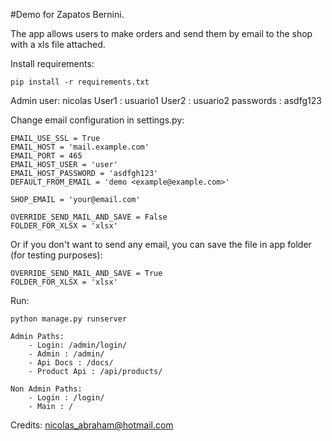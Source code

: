 #Demo for Zapatos Bernini.

The app allows users to make orders and send them by email to the shop with a xls file attached.

Install requirements:

```pip install -r requirements.txt```

Admin user: nicolas
User1 : usuario1
User2 : usuario2
passwords : asdfg123

Change email configuration in settings.py:

```
EMAIL_USE_SSL = True
EMAIL_HOST = 'mail.example.com'
EMAIL_PORT = 465
EMAIL_HOST_USER = 'user'
EMAIL_HOST_PASSWORD = 'asdfgh123'
DEFAULT_FROM_EMAIL = 'demo <example@example.com>'

SHOP_EMAIL = 'your@email.com'

OVERRIDE_SEND_MAIL_AND_SAVE = False
FOLDER_FOR_XLSX = 'xlsx'
```

Or if you don't want to send any email, you can save the file in app folder (for testing purposes):


```
OVERRIDE_SEND_MAIL_AND_SAVE = True
FOLDER_FOR_XLSX = 'xlsx'
```

Run:

```python manage.py runserver```
```
Admin Paths:
    - Login: /admin/login/
    - Admin : /admin/
    - Api Docs : /docs/ 
    - Product Api : /api/products/

Non Admin Paths:
    - Login : /login/
    - Main : /
```
Credits: nicolas_abraham@hotmail.com